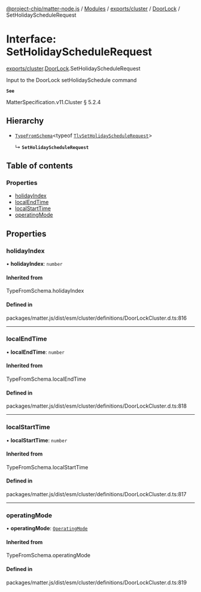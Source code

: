 [@project-chip/matter-node.js](../README.md) / [Modules](../modules.md) / [exports/cluster](../modules/exports_cluster.md) / [DoorLock](../modules/exports_cluster.DoorLock.md) / SetHolidayScheduleRequest

# Interface: SetHolidayScheduleRequest

[exports/cluster](../modules/exports_cluster.md).[DoorLock](../modules/exports_cluster.DoorLock.md).SetHolidayScheduleRequest

Input to the DoorLock setHolidaySchedule command

**`See`**

MatterSpecification.v11.Cluster § 5.2.4

## Hierarchy

- [`TypeFromSchema`](../modules/exports_tlv.md#typefromschema)\<typeof [`TlvSetHolidayScheduleRequest`](../modules/exports_cluster.DoorLock.md#tlvsetholidayschedulerequest)\>

  ↳ **`SetHolidayScheduleRequest`**

## Table of contents

### Properties

- [holidayIndex](exports_cluster.DoorLock.SetHolidayScheduleRequest.md#holidayindex)
- [localEndTime](exports_cluster.DoorLock.SetHolidayScheduleRequest.md#localendtime)
- [localStartTime](exports_cluster.DoorLock.SetHolidayScheduleRequest.md#localstarttime)
- [operatingMode](exports_cluster.DoorLock.SetHolidayScheduleRequest.md#operatingmode)

## Properties

### holidayIndex

• **holidayIndex**: `number`

#### Inherited from

TypeFromSchema.holidayIndex

#### Defined in

packages/matter.js/dist/esm/cluster/definitions/DoorLockCluster.d.ts:816

___

### localEndTime

• **localEndTime**: `number`

#### Inherited from

TypeFromSchema.localEndTime

#### Defined in

packages/matter.js/dist/esm/cluster/definitions/DoorLockCluster.d.ts:818

___

### localStartTime

• **localStartTime**: `number`

#### Inherited from

TypeFromSchema.localStartTime

#### Defined in

packages/matter.js/dist/esm/cluster/definitions/DoorLockCluster.d.ts:817

___

### operatingMode

• **operatingMode**: [`OperatingMode`](../enums/exports_cluster.DoorLock.OperatingMode.md)

#### Inherited from

TypeFromSchema.operatingMode

#### Defined in

packages/matter.js/dist/esm/cluster/definitions/DoorLockCluster.d.ts:819
